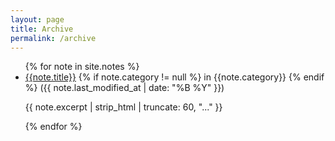 ```yaml
---
layout: page
title: Archive
permalink: /archive
---
```

<ul class="archive">
{% for note in site.notes %}
<li>
    <a href="{{ note.url }}{%- if site.use_html_extension -%}.html{%- endif -%}" class="internal-link">{{note.title}}</a>
    {% if note.category != null %}
        in {{note.category}}
    {% endif %}
    <span>({{ note.last_modified_at | date: "%B %Y" }})</span>
    <p>{{ note.excerpt | strip_html | truncate: 60, "..." }}</p>
</li>
{% endfor %}
</ul>